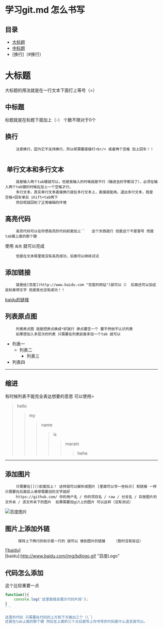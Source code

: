 # 学习git.md 怎么书写  

## 目录
* [大标题](#大标题)
* [中标题](#中标题)
* [换行]（#换行）





大标题  
======
大标题的用法就是在一行文本下面打上等号（=）

中标题
----------
标题就是在标题下面加上（-） 个数不限对于0个   

换行  
----------

		 注意换行，因为它不支持换行，所以呢需要直接打<br/> 或者两个空格 加上回车！！    
 
 单行文本和多行文本 
 ----------
 		 就是输入两个tab键就可以，但是我输入的时候就是不行（输进去的字都没了），必须在输入两个tab键的时候在加上一个空格才行。
		 多行文本，其实单行文本直接换行就在多行文本上，直接就能用。退出多行文本，我是 空格+回车单后 shift+tab两下 
		 然后呢就回到了正常编辑的环境  
 
 高亮代码
 ---------
 		 高亮代码可以在你想高亮的代码前面加上``   这个东西就行 但是这个不是冒号 而是tab键上面的那个键  
 使用 `高亮` 就可以完成
 
 		 但是在文本框里我没有高亮成功，后面可以继续试试
 
 添加链接
 ---------------
 		 就是给[百度](http://www.baidu.com "百度的网站")就可以（） 后面还可以加这鼠标悬停文字 但是我也没有成功！！
[baidu的链接](http://www.baidu.com)
 
 列表原点图
 --------------
 		 列表原点图 就是把原点换成*好就行 原点要空一个 要不然他不认识列表
		 如果想加入多层次的列表 只需要在列表前面多加一个tab 就可以
 
		 
* 列表一   
	* 列表二  
		* 列表三
* 列表四
 
 ---------------------
 
 缩进
 -----------
 有时候列表不能完全表达想要的意思 可以使用>
 
 >hello
 >>my 
 >>>name
 >>>>is
 >>>>>marain
 >>>>>>hehe
 ----------------
 
 添加图片
 --------
 		 只需要在[]()前面加上！ 这样就可以解析成图片 [里面可以写一些标示] 和链接 一样 只需要在后面加上悬停需要加的文字就好
		 https://github.com/ 你的用户名 / 你的项目名 / raw / 分支名 / 存放图片的文件夹 / 该文件夹下的图片  如果需要加git上的图片 可以这样（没有测试）
		 
 ![百度图片](http://www.baidu.com/img/bdlogo.gif "百度logo") 

 图片上添加外链
 -----------
		  保持上下两行的标示是一行的 就可以 做到图片的链接    （暂时没有验证）
[![baidu]](http://baidu.com)  
[baidu]:http://www.baidu.com/img/bdlogo.gif "百度Logo"  


代码怎么添加
-------------  
这个比较重要一点   
```javascript
function(){
	console.log('这里面就会展示代码片段');
}
```  

这里的代码 只需要在代码的上方和下方输出三个（\`）
还是在tab上面的那个键 然后在上面的三个点后面写上你书写的代码是什么语言就可以。
 
 
 
 
 
 
 
